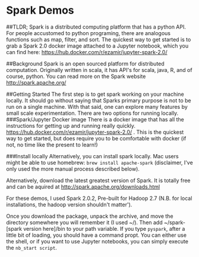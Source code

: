 <h1>Spark Demos </h1>

##TLDR;
Spark is a distributed computing platform that has a python API.  For people accustomed to python programing, there are analogous functions such as map, filter, and sort.  The quickest way to get started is to grab a Spark 2.0 docker image attached to a Jupyter notebook, which you can find here: https://hub.docker.com/r/ezamir/jupyter-spark-2.0/

##Background
Spark is an open sourced platform for distributed computation.  Originally written in scala, it has API's for scala, java, R, and of course, python.  You can read more on the Spark website http://spark.apache.org/

##Getting Started
The first step is to get spark working on your machine locally.  It should go without saying that Sparks primary purpose is not to be run on a single machine.  With that said, one can explore many features by small scale experimentation.  There are two options for running locally.
###Spark/Jupyter Docker image
There is a docker image that has all the instructions for getting up and running really quickly.  https://hub.docker.com/r/ezamir/jupyter-spark-2.0/ .  This is the quickest way to get started, but does require you to be comfortable with docker (if not, no time like the present to learn!)

###Install locally
Alternatively, you can install spark locally.  Mac users might be able to use homebrew: `brew install apache-spark` (disclaimer, I've only used the more manual process described below).

Alternatively, download the latest greatest version of Spark.  It is totally free and can be aquired at http://spark.apache.org/downloads.html

For these demos, I used Spark 2.0.2, Pre-built for Hadoop 2.7 (N.B. for local installations, the hadoop version shouldn't matter').

Once you download the package, unpack the archive, and move the directory somewhere you will remember it (I used ~/).  Then add ~/spark-[spark version here]/bin to your path variable.  If you type `pyspark`, after a little bit of loading, you should have a command propt.  You can either use the shell, or if you want to use Jupyter notebooks, you can simply execute the `nb_start script`.
